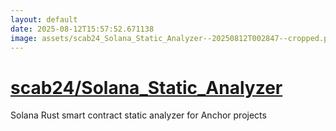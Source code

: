 ```yaml
---
layout: default
date: 2025-08-12T15:57:52.671138
image: assets/scab24_Solana_Static_Analyzer--20250812T002847--cropped.png
---
```


# [scab24/Solana_Static_Analyzer](https://github.com/scab24/Solana_Static_Analyzer)

Solana Rust smart contract static analyzer for Anchor projects
